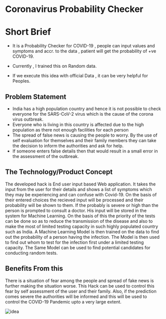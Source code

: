 # Coronavirus Probability Checker

# Short Brief

* It is a Probability Checker for COVID-19 , people can input values and symptoms and accr. to the data , patient will get the probability of +ve COVID-19.

* Currently , I trained this on Random data.

* If we execute this idea with official Data , it can be very helpful for Peoples.


## Problem Statement


* India has a high population country and hence it is not possible to check everyone for the SARS-CoV-2 virus which is the cause of the corona virus outbreak.
* Everyone who is living in this country is affected due to the high population as there not enough facilities for each person
* The spread of false news is causing the people to worry. By the use of self evaluation for themselves and their family members they can take the decision to inform the authorities and ask for help.
* If someone enters false details then that would result in a small error in the assessment of the outbreak.

## The Technology/Product Concept

The developed hack is End user input based Web application. It takes the input from the user for their details and shows a list of symptoms which they may be experiencing and can confuse with Covid-19. On the basis of their entered choices the recieved input will be processed and their probability will be shown to them. If the probably is severe or high than the person is prompted to consult a doctor. His input will be stored in the system for Machine Learning. On the basis of this the priority of the tests can be done so as to reduce the transmission of the disease and also to make the most of limited testing capacity in such highly populated country such as India.
A Machine Learning Model is then trained on the data to find out the probability of a person  having the infection.
The Model is then used to find out whom to test for the infection first under a limited testing capacity.
The Same Model can be used to find potential candidates for conducting random tests.

## Benefits From this


There is a situation of fear among the people and spread of fake news is further making the situation worse. This Hack can be used to control this fear by self assessment of the user and their family. Also, if the prediction comes severe the authorities will be informed and this will be used to control the COVID-19 Pandemic upto a very large extent.




![idea](https://i.pinimg.com/originals/41/ec/16/41ec16d5d73ea5be85807ebf7b4fe66d.png)
